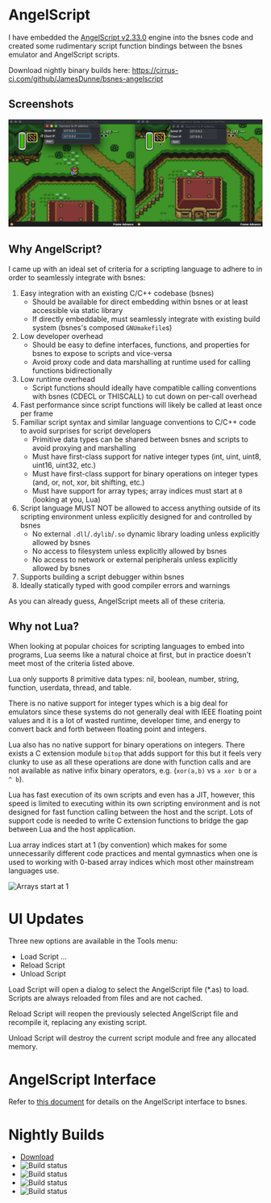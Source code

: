 AngelScript
===========
I have embedded the [AngelScript v2.33.0](https://www.angelcode.com/angelscript/) engine into the bsnes code and created
some rudimentary script function bindings between the bsnes emulator and AngelScript scripts.

Download nightly binary builds here:
https://cirrus-ci.com/github/JamesDunne/bsnes-angelscript

Screenshots
---

![screenshot](screenshots/alttp-multiplayer-01.png)

Why AngelScript?
----------------

I came up with an ideal set of criteria for a scripting language to adhere to in order to seamlessly integrate with
bsnes:

1. Easy integration with an existing C/C++ codebase (bsnes)
    * Should be available for direct embedding within bsnes or at least accessible via static library
    * If directly embeddable, must seamlessly integrate with existing build system (bsnes's composed `GNUmakefile`s)
2. Low developer overhead
    * Should be easy to define interfaces, functions, and properties for bsnes to expose to scripts and vice-versa
    * Avoid proxy code and data marshalling at runtime used for calling functions bidirectionally
3. Low runtime overhead
    * Script functions should ideally have compatible calling conventions with bsnes (CDECL or THISCALL) to cut down on
    per-call overhead
4. Fast performance since script functions will likely be called at least once per frame
5. Familiar script syntax and similar language conventions to C/C++ code to avoid surprises for script developers
    * Primitive data types can be shared between bsnes and scripts to avoid proxying and marshalling
    * Must have first-class support for native integer types (int, uint, uint8, uint16, uint32, etc.)
    * Must have first-class support for binary operations on integer types (and, or, not, xor, bit shifting, etc.)
    * Must have support for array types; array indices must start at `0` (looking at you, Lua)
6. Script language MUST NOT be allowed to access anything outside of its scripting environment unless explicitly
designed for and controlled by bsnes
    * No external `.dll`/`.dylib`/`.so` dynamic library loading unless explicitly allowed by bsnes
    * No access to filesystem unless explicitly allowed by bsnes
    * No access to network or external peripherals unless explicitly allowed by bsnes
7. Supports building a script debugger within bsnes
8. Ideally statically typed with good compiler errors and warnings

As you can already guess, AngelScript meets all of these criteria.

Why not Lua?
------------

When looking at popular choices for scripting languages to embed into programs, Lua seems like a natural choice at
first, but in practice doesn't meet most of the criteria listed above.

Lua only supports 8 primitive data types: nil, boolean, number, string, function, userdata, thread, and table.

There is no native support for integer types which is a big deal for emulators since these systems do not generally
deal with IEEE floating point values and it is a lot of wasted runtime, developer time, and energy to convert back and
forth between floating point and integers.

Lua also has no native support for binary operations on integers. There exists a C extension module `bitop` that adds
support for this but it feels very clunky to use as all these operations are done with function calls and are not
available as native infix binary operators, e.g. (`xor(a,b)` vs `a xor b` or `a ^ b`).

Lua has fast execution of its own scripts and even has a JIT, however, this speed is limited to executing within its own
scripting environment and is not designed for fast function calling between the host and the script. Lots of support
code is needed to write C extension functions to bridge the gap between Lua and the host application.

Lua array indices start at 1 (by convention) which makes for some unnecessarily different code practices and mental
gymnastics when one is used to working with 0-based array indices which most other mainstream languages use.

![Arrays start at 1](http://i.bittwiddlers.org/5kL.gif)

UI Updates
==========

Three new options are available in the Tools menu:
  * Load Script ...
  * Reload Script
  * Unload Script

Load Script will open a dialog to select the AngelScript file (*.as) to load. Scripts are always reloaded from files and
are not cached.

Reload Script will reopen the previously selected AngelScript file and recompile it, replacing any existing script.

Unload Script will destroy the current script module and free any allocated memory.

AngelScript Interface
=====================

Refer to [this document](angelscript.md) for details on the AngelScript interface to bsnes.

Nightly Builds
==============

  - [Download](https://cirrus-ci.com/github/JamesDunne/bsnes-angelscript/master)
  - ![Build status](https://api.cirrus-ci.com/github/JamesDunne/bsnes-angelscript.svg?task=windows-x86_64-binaries)
  - ![Build status](https://api.cirrus-ci.com/github/JamesDunne/bsnes-angelscript.svg?task=windows-x86_32-binaries)
  - ![Build status](https://api.cirrus-ci.com/github/JamesDunne/bsnes-angelscript.svg?task=macOS-x86_64-binaries)
  - ![Build status](https://api.cirrus-ci.com/github/JamesDunne/bsnes-angelscript.svg?task=linux-x86_64-binaries)
